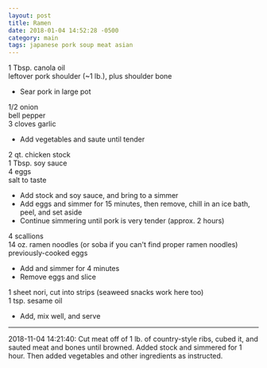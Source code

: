 ```yaml
---
layout: post
title: Ramen
date: 2018-01-04 14:52:28 -0500
category: main
tags: japanese pork soup meat asian
---
```

1 Tbsp. canola oil  
leftover pork shoulder (~1 lb.), plus shoulder bone  

  * Sear pork in large pot


1/2 onion  
bell pepper  
3 cloves garlic  

  * Add vegetables and saute until tender


2 qt. chicken stock  
1 Tbsp. soy sauce  
4 eggs  
salt to taste  

  * Add stock and soy sauce, and bring to a simmer
  * Add eggs and simmer for 15 minutes, then remove, chill in an ice bath, peel, and set aside
  * Continue simmering until pork is very tender (approx. 2 hours)


4 scallions  
14 oz. ramen noodles (or soba if you can't find proper ramen noodles)  
previously-cooked eggs  

  * Add and simmer for 4 minutes
  * Remove eggs and slice


1 sheet nori, cut into strips (seaweed snacks work here too)  
1 tsp. sesame oil  

  * Add, mix well, and serve


---

2018-11-04 14:21:40: Cut meat off of 1 lb. of country-style ribs, cubed it, and
sauted meat and bones until browned.  Added stock and simmered for 1 hour. Then
added vegetables and other ingredients as instructed.
